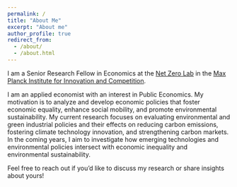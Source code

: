 ```yaml
---
permalink: /
title: "About Me"
excerpt: "About me"
author_profile: true
redirect_from: 
  - /about/
  - /about.html
---
```


I am a Senior Research Fellow in Economics at the [Net Zero Lab](https://www.netzerolab.science/) in the [Max Planck Institute for Innovation and Competition](https://www.ip.mpg.de/en/).

I am an applied economist with an interest in Public Economics. My motivation is to analyze and develop economic policies that foster economic equality, enhance social mobility, and promote environmental sustainability. My current research focuses on evaluating environmental and green industrial policies and their effects on reducing carbon emissions, fostering climate technology innovation, and strengthening carbon markets. In the coming years, I aim to investigate how emerging technologies and environmental policies intersect with economic inequality and environmental sustainability.

Feel free to reach out if you’d like to discuss my research or share insights about yours!
